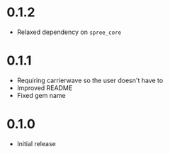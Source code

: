 # 0.1.2

* Relaxed dependency on `spree_core`

# 0.1.1

* Requiring carrierwave so the user doesn't have to
* Improved README
* Fixed gem name

# 0.1.0

* Initial release
